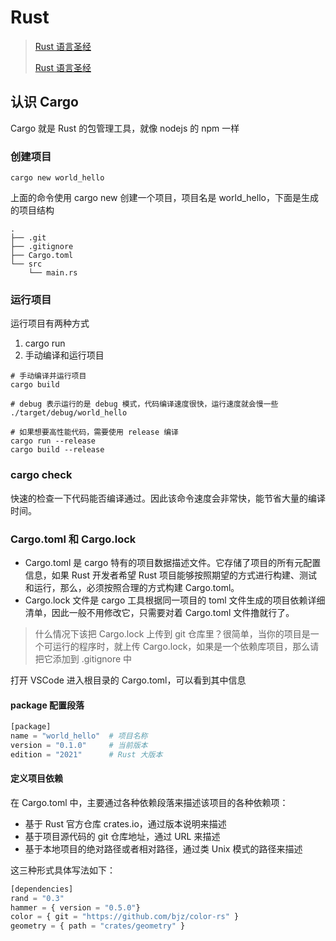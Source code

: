 # Rust

> [Rust 语言圣经](https://book.rust.team/into-rust.html)
>
> [Rust 语言圣经](https://course.rs/about-book.html)

## 认识 Cargo

Cargo 就是 Rust 的包管理工具，就像 nodejs 的 npm 一样

### 创建项目

```shell
cargo new world_hello
```

上面的命令使用 cargo new 创建一个项目，项目名是 world_hello，下面是生成的项目结构

```shell
.
├── .git
├── .gitignore
├── Cargo.toml
└── src
    └── main.rs
```

### 运行项目

运行项目有两种方式

1. cargo run
2. 手动编译和运行项目

```shell
# 手动编译并运行项目
cargo build

# debug 表示运行的是 debug 模式，代码编译速度很快，运行速度就会慢一些
./target/debug/world_hello

# 如果想要高性能代码，需要使用 release 编译
cargo run --release
cargo build --release
```

### cargo check

快速的检查一下代码能否编译通过。因此该命令速度会非常快，能节省大量的编译时间。

### Cargo.toml 和 Cargo.lock

- Cargo.toml 是 cargo 特有的项目数据描述文件。它存储了项目的所有元配置信息，如果 Rust 开发者希望 Rust 项目能够按照期望的方式进行构建、测试和运行，那么，必须按照合理的方式构建 Cargo.toml。
- Cargo.lock 文件是 cargo 工具根据同一项目的 toml 文件生成的项目依赖详细清单，因此一般不用修改它，只需要对着 Cargo.toml 文件撸就行了。

> 什么情况下该把 Cargo.lock 上传到 git 仓库里？很简单，当你的项目是一个可运行的程序时，就上传 Cargo.lock，如果是一个依赖库项目，那么请把它添加到 .gitignore 中

打开 VSCode 进入根目录的 Cargo.toml，可以看到其中信息

#### package 配置段落

```py
[package]
name = "world_hello"  # 项目名称
version = "0.1.0"     # 当前版本
edition = "2021"      # Rust 大版本
```

#### 定义项目依赖

在 Cargo.toml 中，主要通过各种依赖段落来描述该项目的各种依赖项：

- 基于 Rust 官方仓库 crates.io，通过版本说明来描述
- 基于项目源代码的 git 仓库地址，通过 URL 来描述
- 基于本地项目的绝对路径或者相对路径，通过类 Unix 模式的路径来描述

这三种形式具体写法如下：

```py
[dependencies]
rand = "0.3"
hammer = { version = "0.5.0"}
color = { git = "https://github.com/bjz/color-rs" }
geometry = { path = "crates/geometry" }
```
